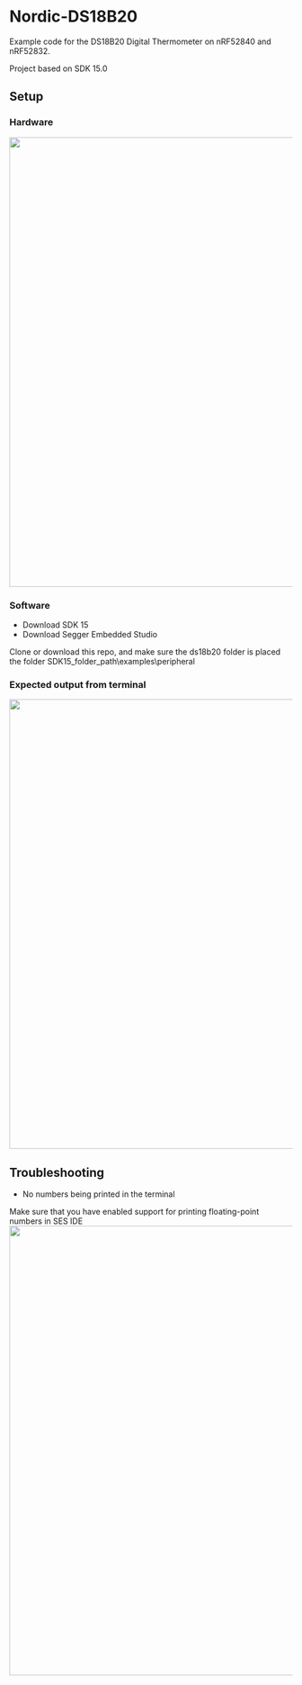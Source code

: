 # Nordic-DS18B20
Example code for the DS18B20 Digital Thermometer on nRF52840 and nRF52832.

Project based on SDK 15.0

## Setup
### Hardware

<img src="https://github.com/sigurdnev/Nordic-DS18B20/blob/master/nordic-ds18b20.jpg" width="800">

### Software
* Download SDK 15
* Download Segger Embedded Studio

Clone or download this repo, and make sure the ds18b20 folder is placed the folder SDK15_folder_path\examples\peripheral

### Expected output from terminal
<img src="https://github.com/sigurdnev/Nordic-DS18B20/blob/master/debug_terminal_output.PNG" width="800">


## Troubleshooting
* No numbers being printed in the terminal

Make sure that you have enabled support for printing floating-point numbers in SES IDE
<img src="https://github.com/sigurdnev/Nordic-DS18B20/blob/master/float_print_support_ses.PNG" width="800">




